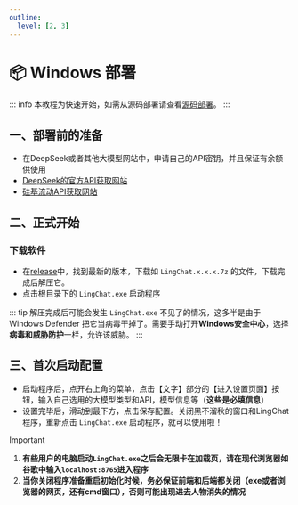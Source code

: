 ```yaml
---
outline:
  level: [2, 3]
---
```


# 📦 Windows 部署

::: info
本教程为快速开始，如需从源码部署请查看[源码部署](/manual/deployment/source_deploy)。
:::

## 一、部署前的准备

- 在DeepSeek或者其他大模型网站中，申请自己的API密钥，并且保证有余额供使用
-   [DeepSeek的官方API获取网站](https://platform.deepseek.com/)
-   [硅基流动API获取网站](https://api.siliconflow.com/)

## 二、正式开始
### 下载软件
- 在[release](https://github.com/SlimeBoyOwO/LingChat/releases)中，找到最新的版本，下载如 `LingChat.x.x.x.7z` 的文件，下载完成后解压它。
- 点击根目录下的 `LingChat.exe` 启动程序

::: tip 
解压完成后可能会发生 `LingChat.exe` 不见了的情况，这多半是由于 Windows Defender 把它当病毒干掉了。需要手动打开**Windows安全中心**，选择**病毒和威胁防护**一栏，允许该威胁。 
:::

## 三、首次启动配置
- 启动程序后，点开右上角的菜单，点击【文字】部分的【进入设置页面】按钮，输入自己选用的大模型类型和API，模型信息等（**这些是必填信息**）
- 设置完毕后，滑动到最下方，点击保存配置。关闭黑不溜秋的窗口和LingChat程序，重新点击 `LingChat.exe` 启动程序，就可以使用啦！
> [!IMPORTANT]
>
> 1. **有些用户的电脑启动`LingChat.exe`之后会无限卡在加载页，请在现代浏览器如谷歌中输入`localhost:8765`进入程序**
> 2. **当你关闭程序准备重启初始化时候，务必保证前端和后端都关闭（exe或者浏览器的网页，还有cmd窗口），否则可能出现进去人物消失的情况**

